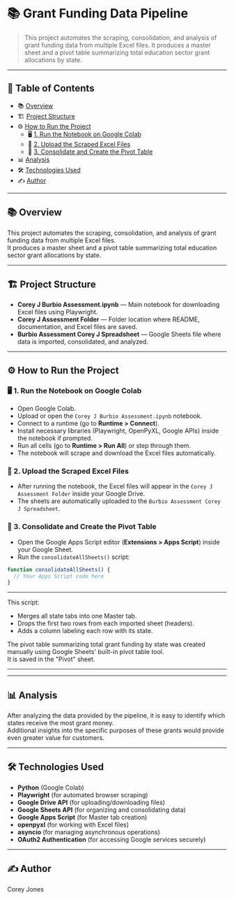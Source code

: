 # 📚 Grant Funding Data Pipeline

> This project automates the scraping, consolidation, and analysis of grant funding data from multiple Excel files. It produces a master sheet and a pivot table summarizing total education sector grant allocations by state.

---

## 📑 Table of Contents

* 📚 [Overview](#overview)
* 🏗️ [Project Structure](#project-structure)
* ⚙️ [How to Run the Project](#how-to-run-the-project)
  * 🖥️ [1. Run the Notebook on Google Colab](#1-run-the-notebook-on-google-colab)
  * 📂 [2. Upload the Scraped Excel Files](#2-upload-the-scraped-excel-files)
  * 📝 [3. Consolidate and Create the Pivot Table](#3-consolidate-and-create-the-pivot-table)
* 📊 [Analysis](#analysis)
* 🛠️ [Technologies Used](#technologies-used)
* ✍️ [Author](#author)

---

## 📚 Overview

This project automates the scraping, consolidation, and analysis of grant funding data from multiple Excel files.  
It produces a master sheet and a pivot table summarizing total education sector grant allocations by state.

---

## 🏗️ Project Structure

- **Corey J Burbio Assessment.ipynb** — Main notebook for downloading Excel files using Playwright.
- **Corey J Assessment Folder** — Folder location where README, documentation, and Excel files are saved.
- **Burbio Assessment Corey J Spreadsheet** — Google Sheets file where data is imported, consolidated, and analyzed.

---

## ⚙️ How to Run the Project

### 🖥️ 1. Run the Notebook on Google Colab
- Open Google Colab.
- Upload or open the `Corey J Burbio Assessment.ipynb` notebook.
- Connect to a runtime (go to **Runtime > Connect**).
- Install necessary libraries (Playwright, OpenPyXL, Google APIs) inside the notebook if prompted.
- Run all cells (go to **Runtime > Run All**) or step through them.
- The notebook will scrape and download the Excel files automatically.

### 📂 2. Upload the Scraped Excel Files
- After running the notebook, the Excel files will appear in the `Corey J Assessment Folder` inside your Google Drive.
- The sheets are automatically uploaded to the `Burbio Assessment Corey J Spreadsheet`.

### 📝 3. Consolidate and Create the Pivot Table
- Open the Google Apps Script editor (**Extensions > Apps Script**) inside your Google Sheet.
- Run the `consolidateAllSheets()` script:

```javascript
function consolidateAllSheets() {
  // Your Apps Script code here
}
```
---

This script:
- Merges all state tabs into one Master tab.
- Drops the first two rows from each imported sheet (headers).
- Adds a column labeling each row with its state.

The pivot table summarizing total grant funding by state was created manually using Google Sheets' built-in pivot table tool.  
It is saved in the "Pivot" sheet.

---

---

## 📊 Analysis

After analyzing the data provided by the pipeline, it is easy to identify which states receive the most grant money.  
Additional insights into the specific purposes of these grants would provide even greater value for customers.

---

## 🛠️ Technologies Used

- **Python** (Google Colab)
- **Playwright** (for automated browser scraping)
- **Google Drive API** (for uploading/downloading files)
- **Google Sheets API** (for organizing and consolidating data)
- **Google Apps Script** (for Master tab creation)
- **openpyxl** (for working with Excel files)
- **asyncio** (for managing asynchronous operations)
- **OAuth2 Authentication** (for accessing Google services securely)

---

## ✍️ Author

Corey Jones
